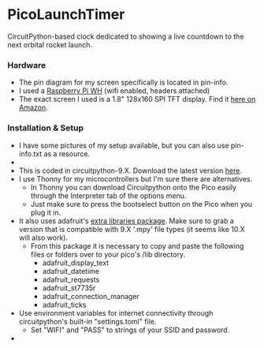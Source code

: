 # PicoLaunchTimer
CircuitPython-based clock dedicated to showing a live countdown to the next orbital rocket launch.

### Hardware
- The pin diagram for my screen specifically is located in pin-info.
- I used a [Raspberry Pi WH](https://www.amazon.com/Raspberry-Pi-RP-PICO-WH-Pico-WH/dp/B0C58X9Q77) (wifi enabled, headers attached)
- The exact screen I used is a 1.8" 128x160 SPI TFT display. Find it [here on Amazon](https://a.co/d/0OCU4uG).

### Installation & Setup
- I have some pictures of my setup available, but you can also use pin-info.txt as a resource.
- 
- This is coded in circuitpython-9.X. Download the latest version [here](https://circuitpython.org/board/raspberry_pi_pico_w/).
- I use Thonny for my microcontrollers but I'm sure there are alternatives.
  - In Thonny you can download Circuitpython onto the Pico easily through the Interpreter tab of the options menu.
  - Just make sure to press the bootselect button on the Pico when you plug it in.
- It also uses adafruit's [extra libraries package](https://circuitpython.org/libraries). Make sure to grab a version that is compatible with 9.X '.mpy' file types (it seems like 10.X will also work).
  - From this package it is necessary to copy and paste the following files or folders over to your pico's /lib directory.
    - adafruit_display_text
    - adafruit_datetime
    - adafruit_requests
    - adafruit_st7735r
    - adafruit_connection_manager
    - adafruit_ticks
- Use environment variables for internet connectivity through circuitpython's built-in "settings.toml" file. 
  - Set "WIFI" and "PASS" to strings of your SSID and password.
- 


